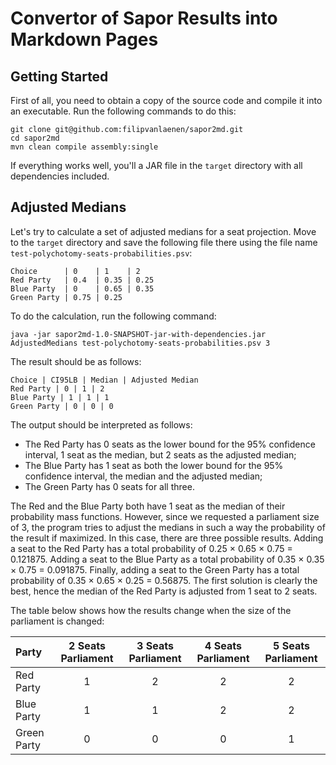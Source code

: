 # Convertor of Sapor Results into Markdown Pages

## Getting Started

First of all, you need to obtain a copy of the source code and compile it into
an executable. Run the following commands to do this:

```
git clone git@github.com:filipvanlaenen/sapor2md.git
cd sapor2md
mvn clean compile assembly:single
```

If everything works well, you'll a JAR file in the `target` directory with all
dependencies included.

## Adjusted Medians

Let's try to calculate a set of adjusted medians for a seat projection. Move
to the `target` directory and save the following file there using the file name
`test-polychotomy-seats-probabilities.psv`:

```
Choice      | 0    | 1    | 2
Red Party   | 0.4  | 0.35 | 0.25
Blue Party  | 0    | 0.65 | 0.35
Green Party | 0.75 | 0.25
```

To do the calculation, run the following command:

```
java -jar sapor2md-1.0-SNAPSHOT-jar-with-dependencies.jar AdjustedMedians test-polychotomy-seats-probabilities.psv 3
```

The result should be as follows:

```
Choice | CI95LB | Median | Adjusted Median
Red Party | 0 | 1 | 2
Blue Party | 1 | 1 | 1
Green Party | 0 | 0 | 0
```

The output should be interpreted as follows:
* The Red Party has 0 seats as the lower bound for the 95% confidence interval,
  1 seat as the median, but 2 seats as the adjusted median;
* The Blue Party has 1 seat as both the lower bound for the 95% confidence
  interval, the median and the adjusted median;
* The Green Party has 0 seats for all three.

The Red and the Blue Party both have 1 seat as the median of their probability
mass functions. However, since we requested a parliament size of 3, the
program tries to adjust the medians in such a way the probability of the result
if maximized. In this case, there are three possible results. Adding a seat to
the Red Party has a total probability of 0.25 × 0.65 × 0.75 = 0.121875. Adding
a seat to the Blue Party as a total probability of 0.35 × 0.35 × 0.75 =
0.091875. Finally, adding a seat to the Green Party has a total probability of
0.35 × 0.65 × 0.25 = 0.56875. The first solution is clearly the best, hence the
median of the Red Party is adjusted from 1 seat to 2 seats.

The table below shows how the results change when the size of the parliament
is changed:

| Party       | 2 Seats Parliament | 3 Seats Parliament | 4 Seats Parliament | 5 Seats Parliament |
|:------------|:-:|:-:|:-:|:-:|
| Red Party   | 1 | 2 | 2 | 2 |
| Blue Party  | 1 | 1 | 2 | 2 |
| Green Party | 0 | 0 | 0 | 1 |
